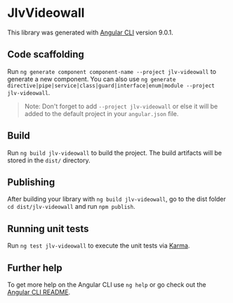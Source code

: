# JlvVideowall

This library was generated with [Angular CLI](https://github.com/angular/angular-cli) version 9.0.1.

## Code scaffolding

Run `ng generate component component-name --project jlv-videowall` to generate a new component. You can also use `ng generate directive|pipe|service|class|guard|interface|enum|module --project jlv-videowall`.
> Note: Don't forget to add `--project jlv-videowall` or else it will be added to the default project in your `angular.json` file. 

## Build

Run `ng build jlv-videowall` to build the project. The build artifacts will be stored in the `dist/` directory.

## Publishing

After building your library with `ng build jlv-videowall`, go to the dist folder `cd dist/jlv-videowall` and run `npm publish`.

## Running unit tests

Run `ng test jlv-videowall` to execute the unit tests via [Karma](https://karma-runner.github.io).

## Further help

To get more help on the Angular CLI use `ng help` or go check out the [Angular CLI README](https://github.com/angular/angular-cli/blob/master/README.md).
